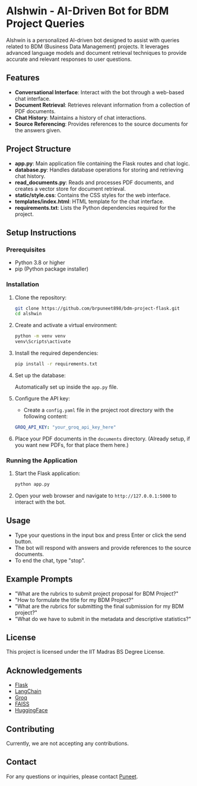 # Alshwin - AI-Driven Bot for BDM Project Queries

Alshwin is a personalized AI-driven bot designed to assist with queries related to BDM (Business Data Management) projects. It leverages advanced language models and document retrieval techniques to provide accurate and relevant responses to user questions.

## Features

- **Conversational Interface**: Interact with the bot through a web-based chat interface.
- **Document Retrieval**: Retrieves relevant information from a collection of PDF documents.
- **Chat History**: Maintains a history of chat interactions.
- **Source Referencing**: Provides references to the source documents for the answers given.

## Project Structure

- **app.py**: Main application file containing the Flask routes and chat logic.
- **database.py**: Handles database operations for storing and retrieving chat history.
- **read_documents.py**: Reads and processes PDF documents, and creates a vector store for document retrieval.
- **static/style.css**: Contains the CSS styles for the web interface.
- **templates/index.html**: HTML template for the chat interface.
- **requirements.txt**: Lists the Python dependencies required for the project.

## Setup Instructions

### Prerequisites

- Python 3.8 or higher
- pip (Python package installer)

### Installation

1. Clone the repository:

    ```sh
    git clone https://github.com/brpuneet898/bdm-project-flask.git
    cd alshwin
    ```

2. Create and activate a virtual environment:

    ```sh
    python -m venv venv
    venv\Scripts\activate  
    ```

3. Install the required dependencies:

    ```sh
    pip install -r requirements.txt
    ```

4. Set up the database:

    Automatically set up inside the `app.py` file. 

5. Configure the API key:

    - Create a `config.yaml` file in the project root directory with the following content:

    ```yaml
    GROQ_API_KEY: "your_groq_api_key_here"
    ```

6. Place your PDF documents in the `documents` directory. (Already setup, if you want new PDFs, for that place them here.)

### Running the Application

1. Start the Flask application:

    ```sh
    python app.py
    ```

2. Open your web browser and navigate to `http://127.0.0.1:5000` to interact with the bot.

## Usage

- Type your questions in the input box and press Enter or click the send button.
- The bot will respond with answers and provide references to the source documents.
- To end the chat, type "stop".

## Example Prompts

- "What are the rubrics to submit project proposal for BDM Project?"
- "How to formulate the title for my BDM Project?"
- "What are the rubrics for submitting the final submission for my BDM project?"
- "What do we have to submit in the metadata and descriptive statistics?"

## License

This project is licensed under the IIT Madras BS Degree License. 

## Acknowledgements

- [Flask](https://flask.palletsprojects.com/)
- [LangChain](https://github.com/hwchase17/langchain)
- [Groq](https://groq.com/)
- [FAISS](https://github.com/facebookresearch/faiss)
- [HuggingFace](https://huggingface.co/)

## Contributing

Currently, we are not accepting any contributions.

## Contact

For any questions or inquiries, please contact [Puneet](21f3002005@ds.study.iitm.ac.in).